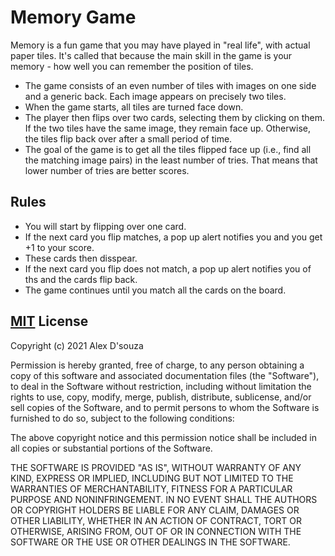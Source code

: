 # Memory Game
Memory is a fun game that you may have played in "real life", with actual paper tiles. It's called that because the main skill in the game is your memory - how well you can remember the position of tiles.
* The game consists of an even number of tiles with images on one side and a generic back. Each image appears on precisely two tiles.
* When the game starts, all tiles are turned face down.
* The player then flips over two cards, selecting them by clicking on them. If the two tiles have the same image, they remain face up. Otherwise, the tiles flip back over after a small period of time.
* The goal of the game is to get all the tiles flipped face up (i.e., find all the matching image pairs) in the least number of tries. That means that lower number of tries are better scores.

## Rules
* You will start by flipping over one card.
* If the next card you flip matches, a pop up alert notifies you and you get +1 to your score.
* These cards then disspear.
* If the next card you flip does not match, a pop up alert notifies you of ths and the cards flip back.
* The game continues until you match all the cards on the board.

## [MIT](LICENSE) License

Copyright (c) 2021 Alex D'souza

Permission is hereby granted, free of charge, to any person obtaining a copy
of this software and associated documentation files (the "Software"), to deal
in the Software without restriction, including without limitation the rights
to use, copy, modify, merge, publish, distribute, sublicense, and/or sell
copies of the Software, and to permit persons to whom the Software is
furnished to do so, subject to the following conditions:

The above copyright notice and this permission notice shall be included in all
copies or substantial portions of the Software.

THE SOFTWARE IS PROVIDED "AS IS", WITHOUT WARRANTY OF ANY KIND, EXPRESS OR
IMPLIED, INCLUDING BUT NOT LIMITED TO THE WARRANTIES OF MERCHANTABILITY,
FITNESS FOR A PARTICULAR PURPOSE AND NONINFRINGEMENT. IN NO EVENT SHALL THE
AUTHORS OR COPYRIGHT HOLDERS BE LIABLE FOR ANY CLAIM, DAMAGES OR OTHER
LIABILITY, WHETHER IN AN ACTION OF CONTRACT, TORT OR OTHERWISE, ARISING FROM,
OUT OF OR IN CONNECTION WITH THE SOFTWARE OR THE USE OR OTHER DEALINGS IN THE
SOFTWARE.

